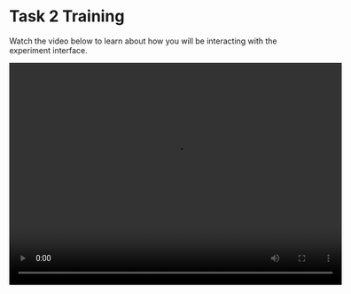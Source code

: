 # Task 2 Training 

Watch the video below to learn about how you will be interacting with the experiment interface.

<video width="600" height="400" controls>
  <source src="assets/task2-train.mp4" type="video/mp4">
  Your browser does not support the video tag.
</video>